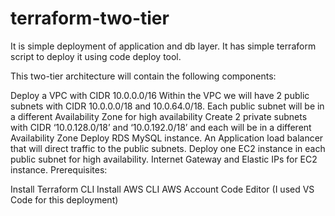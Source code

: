 # terraform-two-tier
It is simple deployment of application and db layer. It has simple terraform script to deploy it using code deploy tool.

This two-tier architecture will contain the following components:

Deploy a VPC with CIDR 10.0.0.0/16
Within the VPC we will have 2 public subnets with CIDR 10.0.0.0/18 and 10.0.64.0/18. Each public subnet will be in a different Availability Zone for high availability
Create 2 private subnets with CIDR ‘10.0.128.0/18’ and ‘10.0.192.0/18’ and each will be in a different Availability Zone
Deploy RDS MySQL instance.
An Application load balancer that will direct traffic to the public subnets.
Deploy one EC2 instance in each public subnet for high availability.
Internet Gateway and Elastic IPs for EC2 instance.
Prerequisites:

Install Terraform CLI
Install AWS CLI
AWS Account
Code Editor (I used VS Code for this deployment)

